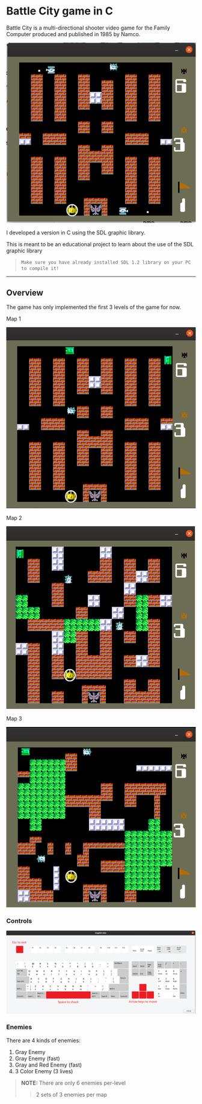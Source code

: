 # Battle City game in C
Battle City is a multi-directional shooter video game for the Family Computer produced and published in 1985 by Namco.

<p align="center">
  <img src="Images/BattleCity.png">
</p>

I developed a version in C using the SDL graphic library.

This is meant to be an educational project to learn about the use of the SDL graphic library

>     Make sure you have already installed SDL 1.2 library on your PC to compile it! 

__________________

## Overview

The game has only implemented the first 3 levels of the game for now.

Map 1

<img src="Images/map1.png">

Map 2

<img src="Images/ma2.png">

Map 3

<img src="Images/map3.png">

### Controls

<img src="Images/keyboard.png">

### Enemies

There are 4 kinds of enemies:

1. Gray Enemy
2. Gray Enemy (fast)
3. Gray and Red Enemy (fast)
4. 3 Color Enemy (3 lives)

>**NOTE:** There are only 6 enemies per-level 
>
>>2 sets of 3 enemies per map
